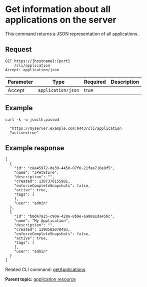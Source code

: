 # Get information about all applications on the server

This command returns a JSON representation of all applications.

## Request

```
GET https://{hostname}:{port}
    /cli/application
Accept: application/json

```

|Parameter|Type|Required|Description|
|---------|----|--------|-----------|
|Accept|`application/json`|true| |

## Example

```
curl -k -u jsmith:passwd 
   
  "https://myserver.example.com:8443/cli/application
  ?active=true"
```

## Example response

```
[
  {
    "id": "c8a45972-da39-4450-87f0-21fae710e0f5",
    "name": "JPetStore",
    "description": "",
    "created": 1387378155981,
    "enforceCompleteSnapshots": false,
    "active": true,
    "tags": [
    ],
    "user": "admin"
  },
  {
    "id": "b0d47a25-c90e-4286-8b9e-6a08a1da45bc",
    "name": "My Application",
    "description": "",
    "created": 1390502070483,
    "enforceCompleteSnapshots": false,
    "active": true,
    "tags": [
    ],
    "user": "admin"
  }
]
```

Related CLI command: [getApplications](udclient_getapplications.md).

**Parent topic:** [application resource](../../com.ibm.udeploy.api.doc/topics/rest_cli_application.md)

